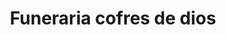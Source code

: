 ---
title: "Funeraria cofres de dios"
url: /barcelona/funeraria-cofres-de-dios/
shop: directores de funerarias
---